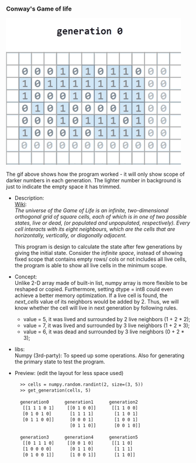 ### Conway's Game of life  

![demo of ConWay's game](demo_conway_game.gif)

The gif above shows how the program worked - it will only show scope of darker numbers in each generation.
The lighter number in background is just to indicate the empty space it has trimmed. 
    
  * Description:  
    [Wiki](https://en.wikipedia.org/wiki/Conway%27s_Game_of_Life):  
    *The universe of the Game of Life is an infinite, two-dimensional orthogonal grid of square cells, each of which is in one of two possible states, live or dead, (or populated and unpopulated, respectively). Every cell interacts with its eight neighbours, which are the cells that are horizontally, vertically, or diagonally adjacent.*
    
    This program is design to calculate the state after few generations by giving the initial state. Consider the *infinite space*, instead of showing fixed scope that contains empty rows/ cols or not includes all live cells, the program is able to show all live cells in the minimum scope.
    
  * Concept:  
    Unlike 2-D array made of built-in list, numpy array is more flexible to be reshaped or copied. Furthermore, setting dtype = int8 could even achieve a better memory optimization.
    If a live cell is found, the *next_cells* value of its neighbors would be added by 2. Thus, we will know whether the cell will live in next generation by following rules.
    * value = 5, it was lived and surrounded by 2 live neighbors (1 + 2 * 2);
    * value = 7, it was lived and surrounded by 3 live neighbors (1 + 2 * 3);
    * value = 6, it was dead and surrounded by 3 live neighbors (0 + 2 * 3);
    
  * libs:   
    Numpy (3rd-party): To speed up some operations. Also for generating the primary state to test the program.

  * Preview: (edit the layout for less space used)
    ```
      >> cells = numpy.random.randint(2, size=(3, 5))
      >> get_generation(cells, 5)
      
      generation0      generation1      generation2
       [[1 1 1 0 1]     [[0 1 0 0]]      [[1 1 0 0]
       [0 1 0 1 0]       [1 1 1 1]        [1 1 0 1]
       [0 1 1 0 0]]      [0 0 0 1]        [1 0 0 1]
                         [0 1 1 0]]       [0 0 1 0]]

      generation3      generation4      generation5
       [[0 1 1 1 0]     [[0 0 1 0]       [[1 1 0]
       [1 0 0 0 0]       [0 1 1 0]        [1 1 1]
       [0 1 0 0 1]]      [1 0 0 1]]       [1 1 0]]    
     ```
